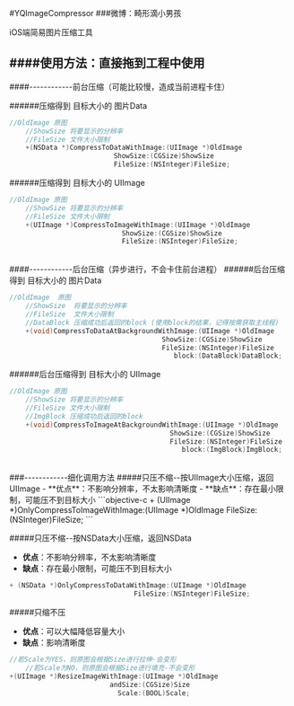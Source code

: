 #YQImageCompressor
###微博：畸形滴小男孩

iOS端简易图片压缩工具

####使用方法：直接拖到工程中使用
-------------------

####------------前台压缩（可能比较慢，造成当前进程卡住）

######压缩得到 目标大小的 图片Data
```objective-c
//OldImage 原图
	//ShowSize 将要显示的分辨率
	//FileSize 文件大小限制
	+(NSData *)CompressToDataWithImage:(UIImage *)OldImage
                          ShowSize:(CGSize)ShowSize
                          FileSize:(NSInteger)FileSize;
```
######压缩得到 目标大小的 UIImage
```objective-c
//OldImage 原图
	//ShowSize 将要显示的分辨率
	//FileSize 文件大小限制
	+(UIImage *)CompressToImageWithImage:(UIImage *)OldImage
                            ShowSize:(CGSize)ShowSize
                            FileSize:(NSInteger)FileSize;
```
<br /> 
####------------后台压缩（异步进行，不会卡住前台进程）
######后台压缩得到 目标大小的 图片Data

```objective-c
//OldImage  原图
	//ShowSize  将要显示的分辨率
	//FileSize  文件大小限制
	//DataBlock 压缩成功后返回的block (使用block的结果，记得按需获取主线程)
	+(void)CompressToDataAtBackgroundWithImage:(UIImage *)OldImage
                                      ShowSize:(CGSize)ShowSize
                                      FileSize:(NSInteger)FileSize
                                         block:(DataBlock)DataBlock;
```
######后台压缩得到 目标大小的 UIImage

```objective-c
//OldImage 原图
	//ShowSize 将要显示的分辨率
	//FileSize 文件大小限制
	//ImgBlock 压缩成功后返回的block
	+(void)CompressToImageAtBackgroundWithImage:(UIImage *)OldImage
                                        ShowSize:(CGSize)ShowSize
                                        FileSize:(NSInteger)FileSize
                                           block:(ImgBlock)ImgBlock;
```
<br /> 
###------------细化调用方法
#####只压不缩--按UIImage大小压缩，返回UIImage
- **优点**：不影响分辨率，不太影响清晰度
- **缺点**：存在最小限制，可能压不到目标大小
```objective-c
+ (UIImage *)OnlyCompressToImageWithImage:(UIImage *)OldImage
                                 FileSize:(NSInteger)FileSize;
```

#####只压不缩--按NSData大小压缩，返回NSData
- **优点**：不影响分辨率，不太影响清晰度
- **缺点**：存在最小限制，可能压不到目标大小
```objective-c
+ (NSData *)OnlyCompressToDataWithImage:(UIImage *)OldImage
                               FileSize:(NSInteger)FileSize;
```

#####只缩不压
- **优点**：可以大幅降低容量大小
- **缺点**：影响清晰度

```objective-c
//若Scale为YES，则原图会根据Size进行拉伸-会变形
	//若Scale为NO，则原图会根据Size进行填充-不会变形
+(UIImage *)ResizeImageWithImage:(UIImage *)OldImage
                         andSize:(CGSize)Size
                           Scale:(BOOL)Scale;
```
